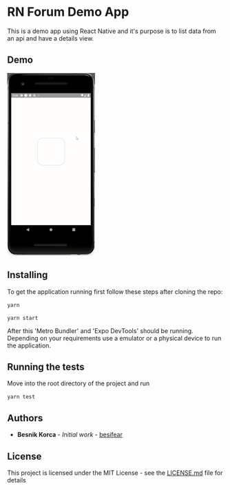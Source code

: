 # RN Forum Demo App

This is a demo app using React Native and it's purpose is to list data from an api and have a details view.

## Demo

![RN Forum Demo App](demo/demo.gif)

## Installing

To get the application running first follow these steps after cloning the repo:

```
yarn
```

```
yarn start
```

After this 'Metro Bundler' and 'Expo DevTools' should be running. Depending on your requirements use a emulator or a physical device to run the application.

## Running the tests

Move into the root directory of the project and run

```
yarn test
```

## Authors

* **Besnik Korca** - *Initial work* - [besifear](https://github.com/besifear)

## License

This project is licensed under the MIT License - see the [LICENSE.md](LICENSE.md) file for details
